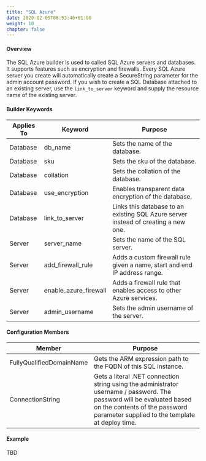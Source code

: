 ```yaml
---
title: "SQL Azure"
date: 2020-02-05T08:53:46+01:00
weight: 10
chapter: false
---
```


#### Overview
The SQL Azure builder is used to called SQL Azure servers and databases. It supports features such as encryption and firewalls. Every SQL Azure server you create will automatically create a SecureString parameter for the admin account password.
If you wish to create a SQL Database attached to an existing server, use the `link_to_server` keyword and supply the resource name of the existing server.

#### Builder Keywords
| Applies To | Keyword | Purpose |
|-|-|-|
| Database | db_name | Sets the name of the database. |
| Database | sku | Sets the sku of the database. |
| Database | collation | Sets the collation of the database. |
| Database | use_encryption | Enables transparent data encryption of the database. |
| Database | link_to_server | Links this database to an existing SQL Azure server instead of creating a new one. |
| Server | server_name | Sets the name of the SQL server. |
| Server | add_firewall_rule | Adds a custom firewall rule given a name, start and end IP address range. |
| Server | enable_azure_firewall | Adds a firewall rule that enables access to other Azure services. |
| Server | admin_username | Sets the admin username of the server. |

#### Configuration Members
| Member | Purpose |
|-|-|
| FullyQualifiedDomainName | Gets the ARM expression path to the FQDN of this SQL instance. |
| ConnectionString | Gets a literal .NET connection string using the administrator username / password. The password will be evaluated based on the contents of the password parameter supplied to the template at deploy time. |

#### Example
TBD